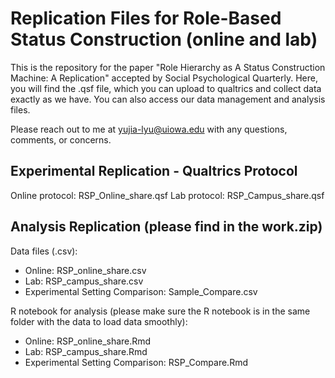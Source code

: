 # Replication Files for Role-Based Status Construction (online and lab)
 
This is the repository for the paper "Role Hierarchy as A Status Construction Machine: A Replication" accepted by Social Psychological Quarterly. 
Here, you will find the .qsf file, which you can upload to qualtrics and collect data exactly as we have. You can also access our data management and analysis files.
 

Please reach out to me at yujia-lyu@uiowa.edu with any questions, comments, or concerns.


## Experimental Replication - Qualtrics Protocol
  Online protocol: RSP_Online_share.qsf
  Lab protocol: RSP_Campus_share.qsf
  
## Analysis Replication (please find in the work.zip)
  Data files (.csv):
  * Online: RSP_online_share.csv
  * Lab: RSP_campus_share.csv
  * Experimental Setting Comparison: Sample_Compare.csv
  
  R notebook for analysis (please make sure the R notebook is in the same folder with the data to load data smoothly):
  * Online: RSP_online_share.Rmd
  * Lab: RSP_campus_share.Rmd
  * Experimental Setting Comparison: RSP_Compare.Rmd
  
  
  
  
  
